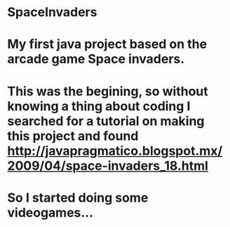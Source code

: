 # SpaceInvaders
# My first java project based on the arcade game Space invaders.
# This was the begining, so without knowing a thing about coding I searched for a tutorial on making this project and found http://javapragmatico.blogspot.mx/2009/04/space-invaders_18.html
# So I started doing some videogames...

